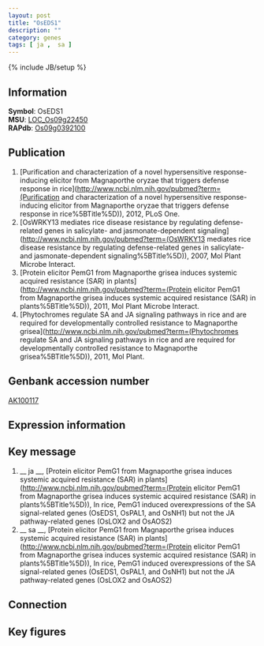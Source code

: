 ```yaml
---
layout: post
title: "OsEDS1"
description: ""
category: genes
tags: [ ja ,  sa ]
---
```

{% include JB/setup %}

## Information
__Symbol__: OsEDS1  
__MSU__: [LOC_Os09g22450](http://rice.plantbiology.msu.edu/cgi-bin/ORF_infopage.cgi?orf=LOC_Os09g22450)  
__RAPdb__: [Os09g0392100](http://rapdb.dna.affrc.go.jp/viewer/gbrowse_details/irgsp1?name=Os09g0392100)  

## Publication
1. [Purification and characterization of a novel hypersensitive response-inducing elicitor from Magnaporthe oryzae that triggers defense response in rice](http://www.ncbi.nlm.nih.gov/pubmed?term=(Purification and characterization of a novel hypersensitive response-inducing elicitor from Magnaporthe oryzae that triggers defense response in rice%5BTitle%5D)), 2012, PLoS One.
2. [OsWRKY13 mediates rice disease resistance by regulating defense-related genes in salicylate- and jasmonate-dependent signaling](http://www.ncbi.nlm.nih.gov/pubmed?term=(OsWRKY13 mediates rice disease resistance by regulating defense-related genes in salicylate- and jasmonate-dependent signaling%5BTitle%5D)), 2007, Mol Plant Microbe Interact.
3. [Protein elicitor PemG1 from Magnaporthe grisea induces systemic acquired resistance (SAR) in plants](http://www.ncbi.nlm.nih.gov/pubmed?term=(Protein elicitor PemG1 from Magnaporthe grisea induces systemic acquired resistance (SAR) in plants%5BTitle%5D)), 2011, Mol Plant Microbe Interact.
4. [Phytochromes regulate SA and JA signaling pathways in rice and are required for developmentally controlled resistance to Magnaporthe grisea](http://www.ncbi.nlm.nih.gov/pubmed?term=(Phytochromes regulate SA and JA signaling pathways in rice and are required for developmentally controlled resistance to Magnaporthe grisea%5BTitle%5D)), 2011, Mol Plant.

## Genbank accession number
[AK100117](http://www.ncbi.nlm.nih.gov/nuccore/AK100117)

## Expression information

## Key message
1. __ ja __, [Protein elicitor PemG1 from Magnaporthe grisea induces systemic acquired resistance (SAR) in plants](http://www.ncbi.nlm.nih.gov/pubmed?term=(Protein elicitor PemG1 from Magnaporthe grisea induces systemic acquired resistance (SAR) in plants%5BTitle%5D)),  In rice, PemG1 induced overexpressions of the SA signal-related genes (OsEDS1, OsPAL1, and OsNH1) but not the JA pathway-related genes (OsLOX2 and OsAOS2)
2. __ sa __, [Protein elicitor PemG1 from Magnaporthe grisea induces systemic acquired resistance (SAR) in plants](http://www.ncbi.nlm.nih.gov/pubmed?term=(Protein elicitor PemG1 from Magnaporthe grisea induces systemic acquired resistance (SAR) in plants%5BTitle%5D)),  In rice, PemG1 induced overexpressions of the SA signal-related genes (OsEDS1, OsPAL1, and OsNH1) but not the JA pathway-related genes (OsLOX2 and OsAOS2)

## Connection

## Key figures


